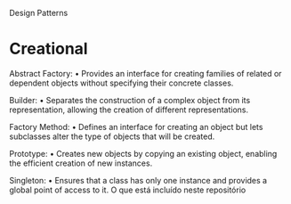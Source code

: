 Design Patterns

# Creational

Abstract Factory:
• Provides an interface for creating families of related or dependent objects without specifying their concrete classes.

Builder:
• Separates the construction of a complex object from its representation, allowing the creation of different representations.

Factory Method:
• Defines an interface for creating an object but lets subclasses alter the type of objects that will be created.

Prototype:
• Creates new objects by copying an existing object, enabling the efficient creation of new instances.

Singleton:
• Ensures that a class has only one instance and provides a global point of access to it.
O que está incluído neste repositório

